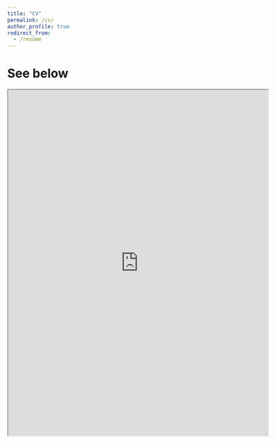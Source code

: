 ```yaml
---
title: "CV"
permalink: /cv/
author_profile: true
redirect_from:
  - /resume
---
```


<body>
  <h1>See below</h1>
  <iframe src="https://rushingfox.github.io/files/Jianhao_Wu_s_Professional_Resume.pdf" width="600" height="800"></iframe>
</body>